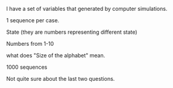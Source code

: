I have a set of variables that generated by computer simulations.

1 sequence per case.

State (they are numbers representing different state)

Numbers from 1-10

what does "Size of the alphabet" mean.

1000 sequences

Not quite sure about the last two questions.
